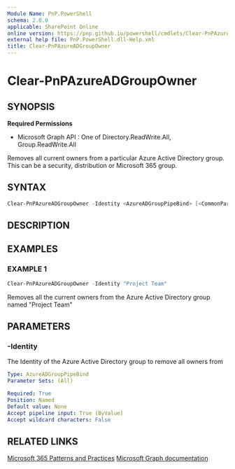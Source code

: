 ```yaml
---
Module Name: PnP.PowerShell
schema: 2.0.0
applicable: SharePoint Online
online version: https://pnp.github.io/powershell/cmdlets/Clear-PnPAzureADGroupOwner.html
external help file: PnP.PowerShell.dll-Help.xml
title: Clear-PnPAzureADGroupOwner
---
```

  
# Clear-PnPAzureADGroupOwner

## SYNOPSIS

**Required Permissions**

  * Microsoft Graph API : One of Directory.ReadWrite.All, Group.ReadWrite.All

Removes all current owners from a particular Azure Active Directory group. This can be a security, distribution or Microsoft 365 group.

## SYNTAX

```powershell
Clear-PnPAzureADGroupOwner -Identity <AzureADGroupPipeBind> [<CommonParameters>]
```

## DESCRIPTION

## EXAMPLES

### EXAMPLE 1
```powershell
Clear-PnPAzureADGroupOwner -Identity "Project Team"
```

Removes all the current owners from the Azure Active Directory group named "Project Team"

## PARAMETERS

### -Identity
The Identity of the Azure Active Directory group to remove all owners from

```yaml
Type: AzureADGroupPipeBind
Parameter Sets: (All)

Required: True
Position: Named
Default value: None
Accept pipeline input: True (ByValue)
Accept wildcard characters: False
```

## RELATED LINKS

[Microsoft 365 Patterns and Practices](https://aka.ms/m365pnp)
[Microsoft Graph documentation](https://docs.microsoft.com/graph/api/group-delete-owners)